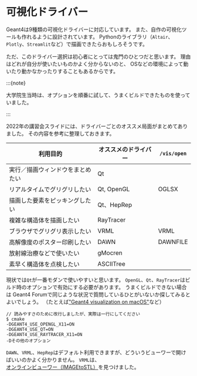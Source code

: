 # 可視化ドライバー

Geant4は9種類の可視化ドライバーに対応しています。
また、自作の可視化ツールも作れるように設計されています。
Pythonのライブラリ（``Altair``、``Plotly``、``Streamlit``など）で描画できたらおもしろそうです。

ただ、このドライバー選択は初心者にとっては鬼門のひとつだと思います。
理由はどれが自分が使いたいものかよく分からないのと、
OSなどの環境によって動いたり動かなかったりすることもあるからです。

:::{note}

大学院生当時は、オプションを順番に試して、うまくビルドできたものを使っていました。

:::

2022年の講習会スライドには、ドライバーごとのオススメ局面がまとめてありました。
その内容を参考に整理しておきます。

| 利用目的 | オススメのドライバー | ``/vis/open`` |
|---|---|---|
| 実行／描画ウィンドウをまとめたい | Qt | |
| リアルタイムでグリグリしたい | Qt, OpenGL| OGLSX |
| 描画した要素をピッキングしたい | Qt、HepRep | |
| 複雑な構造体を描画したい | RayTracer | |
| ブラウザでグリグリ表示したい | VRML | VRML |
| 高解像度のポスター印刷したい | DAWN | DAWNFILE |
| 放射線治療などで使いたい | gMocren | |
| 素早く構造体を点検したい | ASCIITree | |

現状では``Qt``が一番モダンで使いやすいと思います。
``OpenGL``、``Qt``、``RayTracer``はビルド時のオプションで有効にする必要があります。
うまくビルドできない場合は Geant4 Forumで同じような状況で質問しているひとがいないか探してみるとよいでしょう。
（たとえば["Geant4 visualization on macOS"](https://geant4-forum.web.cern.ch/t/geant4-visualization-on-macos/11813)など）

```console
// 読みやすさのために改行しましたが、実際は一行にしてください
$ cmake
-DGEANT4_USE_OPENGL_X11=ON
-DGEANT4_USE_QT=ON
-DGEANT4_USE_RAYTRACER_X11=ON
-Dその他のオプション
```

``DAWN``、``VRML``、``HepRep``はデフォルト利用できますが、どういうビューワーで開けばいいのかよく分かりません。
``VRML``は、[オンラインビューワー（IMAGEtoSTL）](https://imagetostl.com/jp/view-vrml-online)を見つけました。
